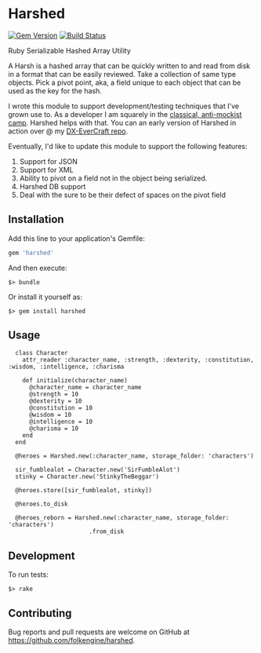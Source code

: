 # Harshed

[![Gem Version](https://badge.fury.io/rb/harshed.svg)](https://badge.fury.io/rb/harshed)
[![Build Status](https://travis-ci.org/folkengine/harshed.svg?branch=master)](https://travis-ci.org/folkengine/harshed)

Ruby Serializable Hashed Array Utility

A Harsh is a hashed array that can be quickly written to and read from disk in a format that can be easily reviewed. 
Take a collection of same type objects. Pick a pivot point, aka, a field unique to each object that can be used as the key 
for the hash. 

I wrote this module to support development/testing techniques that I've grown use to. As a developer I am squarely in the 
[classical, anti-mockist camp](https://agilewarrior.wordpress.com/2015/04/18/classical-vs-mockist-testing/). Harshed helps with that. 
You can an early version of Harshed in action over @ my [DX-EverCraft repo](https://github.com/folkengine/dx_evercraft).

Eventually, I'd like to update this module to support the following features:

1. Support for JSON
2. Support for XML
3. Ability to pivot on a field not in the object being serialized.
4. Harshed DB support
5. Deal with the sure to be their defect of spaces on the pivot field

## Installation

Add this line to your application's Gemfile:

```ruby
gem 'harshed'
```

And then execute:

    $> bundle

Or install it yourself as:

    $> gem install harshed

## Usage

      class Character
        attr_reader :character_name, :strength, :dexterity, :constitution, :wisdom, :intelligence, :charisma
    
        def initialize(character_name)
          @character_name = character_name
          @strength = 10
          @dexterity = 10
          @constitution = 10
          @wisdom = 10
          @intelligence = 10
          @charisma = 10
        end
      end
      
      @heroes = Harshed.new(:character_name, storage_folder: 'characters')
      
      sir_fumblealot = Character.new('SirFumbleAlot')
      stinky = Character.new('StinkyTheBeggar')
      
      @heroes.store([sir_fumblealot, stinky])
      
      @heroes.to_disk
      
      @heroes_reborn = Harshed.new(:character_name, storage_folder: 'characters')
                           .from_disk
                 
## Development

To run tests:

    $> rake 

## Contributing

Bug reports and pull requests are welcome on GitHub at https://github.com/folkengine/harshed.
